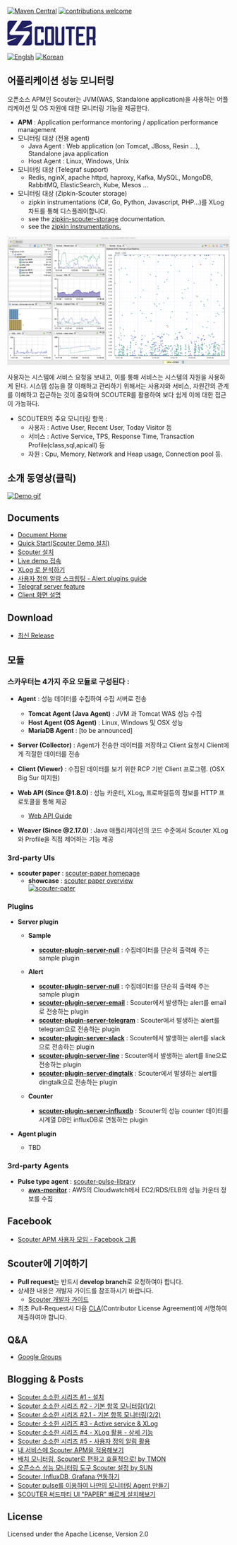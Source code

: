 [![Maven Central](https://maven-badges.herokuapp.com/maven-central/io.github.scouter-project/scouter-parent/badge.svg?t=1)](https://maven-badges.herokuapp.com/maven-central/io.github.scouter-project/scouter-parent)
[![contributions welcome](https://img.shields.io/badge/contributions-welcome-brightgreen.svg?style=flat)](https://github.com/scouter-project/scouter/issues)

 
![scouter](./scouter.document/img/main/scouter-logo-w200.png)

[![Englsh](https://img.shields.io/badge/language-English-orange.svg)](README.md) [![Korean](https://img.shields.io/badge/language-Korean-blue.svg)](README_kr.md)

## 어플리케이션 성능 모니터링

오픈소스 APM인 Scouter는 JVM(WAS, Standalone application)을 사용하는 어플리케이션 및 OS 자원에 대한 모니터링 기능을 제공한다.
 - **APM** : Application performance montoring / application performance management
 - 모니터링 대상 (전용 agent)
   - Java Agent : Web application (on Tomcat, JBoss, Resin ...), Standalone java application
   - Host Agent : Linux, Windows, Unix
 - 모니터링 대상 (Telegraf support)
   - Redis, nginX, apache httpd, haproxy, Kafka, MySQL, MongoDB, RabbitMQ, ElasticSearch, Kube, Mesos ...
- 모니터링 대상 (Zipkin-Scouter storage)
  - zipkin instrumentations (C#, Go, Python, Javascript, PHP...)를 XLog 차트를 통해 디스플레이합니다.
  - see the [zipkin-scouter-storage](https://github.com/scouter-project/zipkin-scouter) documentation.
  - see the [zipkin instrumentations.](https://zipkin.io/pages/existing_instrumentations.html)  

![Screen](./scouter.document/img/main/dashboard-sample-1.png)

사용자는 시스템에 서비스 요청을 보내고, 이를 통해 서비스는 시스템의 자원을 사용하게 된다.
시스템 성능을 잘 이해하고 관리하기 위해서는 사용자와 서비스, 자원간의 관계를 이해하고 접근하는 것이 중요하며 SCOUTER를 활용하여 보다 쉽게 이에 대한 접근이 가능하다.

- SCOUTER의 주요 모니터링 항목 :
  - 사용자 : Active User, Recent User, Today Visitor 등
  - 서비스 : Active Service, TPS, Response Time, Transaction Profile(class,sql,apicall) 등
  - 자원 : Cpu, Memory, Network and Heap usage, Connection pool 등.

## 소개 동영상(클릭)
[![Demo gif](./scouter.document/img/main/scouter-movie.gif)](https://youtu.be/iuArTzsD7Ws)

## Documents
 - [Document Home](./scouter.document/index_kr.md)
 - [Quick Start(Scouter Demo 설치)](./scouter.document/main/Quick-Start_kr.md)
 - [Scouter 설치](./scouter.document/main/Setup_kr.md)
 - [Live demo 접속](./scouter.document/main/Live-Demo_kr.md)
 - [XLog 로 분석하기](./scouter.document/client/Reading-XLog_kr.md)
 - [사용자 정의 알람 스크립팅 - Alert plugins guide](./scouter.document/main/Alert-Plugin-Guide_kr.md)
 - [Telegraf server feature](./scouter.document/main/Telegraf-Server_kr.md)
 - [Client 화면 설명](./scouter.document/client/How-To-Use-Client_kr.md)

## Download
 - [최신 Release](https://github.com/scouter-project/scouter/releases/)

## 모듈
### 스카우터는 4가지 주요 모듈로 구성된다 :

- **Agent** : 성능 데이터를 수집하여 수집 서버로 전송
  - **Tomcat Agent (Java Agent)** : JVM 과 Tomcat WAS 성능 수집
  - **Host Agent (OS Agent)** : Linux, Windows 및 OSX 성능
  -  **MariaDB Agent** : [to be announced]

- **Server (Collector)** : Agent가 전송한 데이터를 저장하고 Client 요청시 Client에게 적절한 데이터를 전송

- **Client (Viewer)** : 수집된 데이터를 보기 위한 RCP 기반 Client 프로그램. (OSX Big Sur 미지원)

- **Web API (Since @1.8.0)** : 성능 카운터, XLog, 프로파일등의 정보를 HTTP 프로토콜을 통해 제공
  - [Web API Guide](./scouter.document/tech/Web-API-Guide_kr.md)

- **Weaver (Since @2.17.0)** : Java 애플리케이션의 코드 수준에서 Scouter XLog와 Profile을 직접 제어하는 기능 제공

### 3rd-party UIs
- **scouter paper** : [scouter-paper homepage](https://scouter-contrib.github.io/scouter-paper/)
  - **showcase** : [scouter paper overview](https://www.youtube.com/watch?v=NjJ0dGhdIbU)  
[![scouter-pater](https://scouter-contrib.github.io/scouter-paper/img/img12.png)](https://www.youtube.com/watch?v=NjJ0dGhdIbU)
  

### Plugins
- **Server plugin**
  - **Sample**
    - **[scouter-plugin-server-null](https://github.com/scouter-project/scouter-plugin-server-null)** : 수집데이터를 단순히 출력해 주는 sample plugin
    
  - **Alert**
    - **[scouter-plugin-server-null](https://github.com/scouter-contrib/scouter-plugin-server-null)** : 수집데이터를 단순히 출력해 주는 sample plugin
    - **[scouter-plugin-server-email](https://github.com/scouter-contrib/scouter-plugin-server-alert-email)** : Scouter에서 발생하는 alert를 email로 전송하는 plugin
    - **[scouter-plugin-server-telegram](https://github.com/scouter-contrib/scouter-plugin-server-alert-telegram)** : Scouter에서 발생하는 alert를 telegram으로 전송하는 plugin
    - **[scouter-plugin-server-slack](https://github.com/scouter-contrib/scouter-plugin-server-alert-slack)** : Scouter에서 발생하는 alert를 slack으로 전송하는 plugin
    - **[scouter-plugin-server-line](https://github.com/scouter-contrib/scouter-plugin-server-alert-line)** : Scouter에서 발생하는 alert를 line으로 전송하는 plugin
    - **[scouter-plugin-server-dingtalk](https://github.com/scouter-contrib/scouter-plugin-server-alert-dingtalk)** : Scouter에서 발생하는 alert를 dingtalk으로 전송하는 plugin
  
  - **Counter**
    - **[scouter-plugin-server-influxdb](https://github.com/scouter-contrib/scouter-plugin-server-influxdb)** : Scouter의 성능 counter 데이터를 시계열 DB인 influxDB로 연동하는 plugin 

- **Agent plugin**
  - TBD

### 3rd-party Agents
- **Pulse type agent** : [scouter-pulse-library](https://github.com/scouter-project/scouter-pulse)
  - **[aws-monitor](https://github.com/nices96/scouter-pulse-aws-monitor)** : AWS의 Cloudwatch에서 EC2/RDS/ELB의 성능 카운터 정보를 수집

## Facebook
 - [Scouter APM 사용자 모임 - Facebook 그룹](https://www.facebook.com/groups/scouterapm/)

## Scouter에 기여하기
 - **Pull request**는 반드시 **develop branch**로 요청하여야 합니다.
 - 상세한 내용은 개발자 가이드를 참조하시기 바랍니다.
   - [Scouter 개발자 가이드](./scouter.document/tech/Developer-Guide_kr.md)
 - 최초 Pull-Request시 다음 [CLA](http://goo.gl/forms/xSmYs8qM9J)(Contributor License Agreement)에 서명하여 제출하여야 합니다.

## Q&A
 - [Google Groups](https://groups.google.com/forum/#!forum/scouter-project)

## Blogging & Posts
 - [Scouter 소소한 시리즈 #1 - 설치](http://gunsdevlog.blogspot.kr/2017/07/scouter-apm-1.html)
 - [Scouter 소소한 시리즈 #2 - 기본 항목 모니터링(1/2)](http://gunsdevlog.blogspot.kr/2017/07/scouter-apm-2-12.html)
 - [Scouter 소소한 시리즈 #2.1 - 기본 항목 모니터링(2/2)](http://gunsdevlog.blogspot.kr/2017/07/scouter-apm-basic-monitoring-2.html)
 - [Scouter 소소한 시리즈 #3 - Active service & XLog](http://gunsdevlog.blogspot.kr/2018/05/scouter-apm-active-service-xlog.html)
 - [Scouter 소소한 시리즈 #4 - XLog 활용 - 상세 기능](http://gunsdevlog.blogspot.kr/2018/05/scouter-apm-xlog-howto.html)
 - [Scouter 소소한 시리즈 #5 - 사용자 정의 알림 활용](http://gunsdevlog.blogspot.kr/2018/05/scouter-customizable-alert.html)
 - [내 서비스에 Scouter APM을 적용해보기](http://kingbbode.tistory.com/12)
 - [배치 모니터링, Scouter로 편하고 효율적으로! by TMON](http://blog.naver.com/PostView.nhn?blogId=tmondev&logNo=220870505665)
 - [오픈소스 성능 모니터링 도구 Scouter 설정 by SUN](http://www.popit.kr/scouter-open-source-apm-config/)
 - [Scouter, InfluxDB, Grafana 연동하기](https://gunleeblog.wordpress.com/2016/04/01/open-source-apm-scouter-influxdb-grafana-%EC%97%B0%EB%8F%99-step-by-step/)
 - [Scouter pulse를 이용하여 나만의 모니터링 Agent 만들기](https://gunleeblog.wordpress.com/2016/09/07/scouter-pulse%EB%A5%BC-%EC%9D%B4%EC%9A%A9%ED%95%98%EC%97%AC-%EB%82%98%EB%A7%8C%EC%9D%98-agent-%EB%A7%8C%EB%93%A4%EA%B8%B0/)
 - [SCOUTER 써드파티 UI "PAPER" 빠르게 설치해보기](https://gunsdevlog.blogspot.kr/2018/04/scouter-web-ui-paper.html)

## License
Licensed under the Apache License, Version 2.0
<br>

